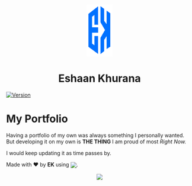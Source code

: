 <p align="center">
  <img width="70" height="140" src="/src/images/logo-blue.png" alt="My Logo">
</p>
<h1 align="center"> <strong> Eshaan Khurana </strong> </h1>

[![Version](https://badge.fury.io/gh/tterb%2FHyde.svg)](https://badge.fury.io/gh/tterb%2FHyde)
# My Portfolio

Having a portfolio of my own was always something I personally wanted. But developing it on my own is **THE THING** I am proud of most *Right Now.*

I would keep updating it as time passes by.

Made with ❤️ by **EK** using <img src="https://cdn2.iconfinder.com/data/icons/designer-skills/128/react-512.png" width="30"     align="center">.

<p align="center">
  <a href="https://app.netlify.com/sites/eshaankhurana/deploys">
      <img src="https://api.netlify.com/api/v1/badges/2f1563cd-34c6-492b-8d6d-59d25b28045b/deploy-status" align="center">
  </a>
</p>
